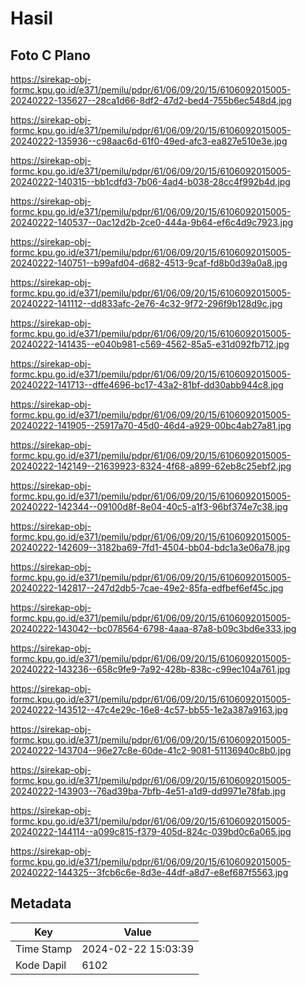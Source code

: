 # Hasil

## Foto C Plano

https://sirekap-obj-formc.kpu.go.id/e371/pemilu/pdpr/61/06/09/20/15/6106092015005-20240222-135627--28ca1d66-8df2-47d2-bed4-755b6ec548d4.jpg

https://sirekap-obj-formc.kpu.go.id/e371/pemilu/pdpr/61/06/09/20/15/6106092015005-20240222-135936--c98aac6d-61f0-49ed-afc3-ea827e510e3e.jpg

https://sirekap-obj-formc.kpu.go.id/e371/pemilu/pdpr/61/06/09/20/15/6106092015005-20240222-140315--bb1cdfd3-7b06-4ad4-b038-28cc4f992b4d.jpg

https://sirekap-obj-formc.kpu.go.id/e371/pemilu/pdpr/61/06/09/20/15/6106092015005-20240222-140537--0ac12d2b-2ce0-444a-9b64-ef6c4d9c7923.jpg

https://sirekap-obj-formc.kpu.go.id/e371/pemilu/pdpr/61/06/09/20/15/6106092015005-20240222-140751--b99afd04-d682-4513-9caf-fd8b0d39a0a8.jpg

https://sirekap-obj-formc.kpu.go.id/e371/pemilu/pdpr/61/06/09/20/15/6106092015005-20240222-141112--dd833afc-2e76-4c32-9f72-296f9b128d9c.jpg

https://sirekap-obj-formc.kpu.go.id/e371/pemilu/pdpr/61/06/09/20/15/6106092015005-20240222-141435--e040b981-c569-4562-85a5-e31d092fb712.jpg

https://sirekap-obj-formc.kpu.go.id/e371/pemilu/pdpr/61/06/09/20/15/6106092015005-20240222-141713--dffe4696-bc17-43a2-81bf-dd30abb944c8.jpg

https://sirekap-obj-formc.kpu.go.id/e371/pemilu/pdpr/61/06/09/20/15/6106092015005-20240222-141905--25917a70-45d0-46d4-a929-00bc4ab27a81.jpg

https://sirekap-obj-formc.kpu.go.id/e371/pemilu/pdpr/61/06/09/20/15/6106092015005-20240222-142149--21639923-8324-4f68-a899-62eb8c25ebf2.jpg

https://sirekap-obj-formc.kpu.go.id/e371/pemilu/pdpr/61/06/09/20/15/6106092015005-20240222-142344--09100d8f-8e04-40c5-a1f3-96bf374e7c38.jpg

https://sirekap-obj-formc.kpu.go.id/e371/pemilu/pdpr/61/06/09/20/15/6106092015005-20240222-142609--3182ba69-7fd1-4504-bb04-bdc1a3e06a78.jpg

https://sirekap-obj-formc.kpu.go.id/e371/pemilu/pdpr/61/06/09/20/15/6106092015005-20240222-142817--247d2db5-7cae-49e2-85fa-edfbef6ef45c.jpg

https://sirekap-obj-formc.kpu.go.id/e371/pemilu/pdpr/61/06/09/20/15/6106092015005-20240222-143042--bc078564-6798-4aaa-87a8-b09c3bd6e333.jpg

https://sirekap-obj-formc.kpu.go.id/e371/pemilu/pdpr/61/06/09/20/15/6106092015005-20240222-143236--658c9fe9-7a92-428b-838c-c99ec104a761.jpg

https://sirekap-obj-formc.kpu.go.id/e371/pemilu/pdpr/61/06/09/20/15/6106092015005-20240222-143512--47c4e29c-16e8-4c57-bb55-1e2a387a9163.jpg

https://sirekap-obj-formc.kpu.go.id/e371/pemilu/pdpr/61/06/09/20/15/6106092015005-20240222-143704--96e27c8e-60de-41c2-9081-51136940c8b0.jpg

https://sirekap-obj-formc.kpu.go.id/e371/pemilu/pdpr/61/06/09/20/15/6106092015005-20240222-143903--76ad39ba-7bfb-4e51-a1d9-dd9971e78fab.jpg

https://sirekap-obj-formc.kpu.go.id/e371/pemilu/pdpr/61/06/09/20/15/6106092015005-20240222-144114--a099c815-f379-405d-824c-039bd0c6a065.jpg

https://sirekap-obj-formc.kpu.go.id/e371/pemilu/pdpr/61/06/09/20/15/6106092015005-20240222-144325--3fcb6c6e-8d3e-44df-a8d7-e8ef687f5563.jpg


## Metadata

| Key        | Value               |
| ---------- | ------------------- |
| Time Stamp | 2024-02-22 15:03:39 |
| Kode Dapil | 6102                |



